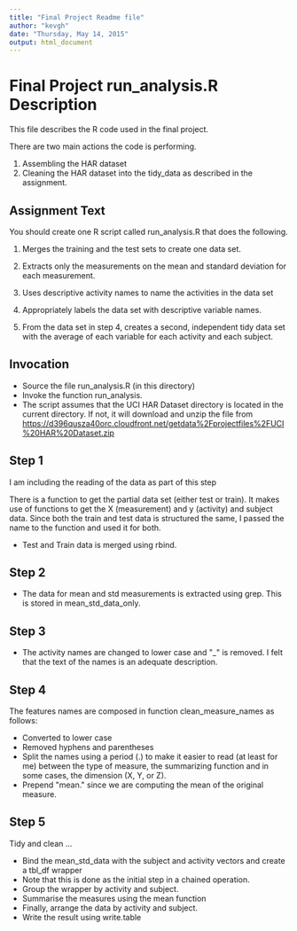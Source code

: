 ```yaml
---
title: "Final Project Readme file"
author: "kevgh"
date: "Thursday, May 14, 2015"
output: html_document
---
```


# Final Project run_analysis.R Description

This file describes the R code used in the final project.

There are two main actions the code is performing.

1. Assembling the HAR dataset
2. Cleaning the HAR dataset into the tidy_data as described in the assignment.

## Assignment Text

You should create one R script called run_analysis.R that does the following. 

1. Merges the training and the test sets to create one data set.

2. Extracts only the measurements on the mean and standard deviation for each measurement.

3. Uses descriptive activity names to name the activities in the data set

4. Appropriately labels the data set with descriptive variable names.

5. From the data set in step 4, creates a second, independent tidy data set with the average of each variable for each activity and each subject.

## Invocation

* Source the file run_analysis.R (in this directory)
* Invoke the function run_analysis.
* The script assumes that the UCI HAR Dataset directory is located in the
current directory. If not, it will download and unzip the file from
https://d396qusza40orc.cloudfront.net/getdata%2Fprojectfiles%2FUCI%20HAR%20Dataset.zip

## Step 1

I am including the reading of the data as part of this step

There is a function to get the partial data set (either test or train). It makes
use of functions to get the X (measurement) and y (activity) and subject data.
Since both the train and test data is structured the same, I passed the name
to the function and used it for both.

* Test and Train data is merged using rbind.

## Step 2

* The data for mean and std measurements is extracted using grep. This is stored
in mean_std_data_only.

## Step 3

* The activity names are changed to lower case and "_" is removed. I felt that
the text of the names is an adequate description.

## Step 4

The features names are composed in function clean_measure_names as follows:

* Converted to lower case
* Removed hyphens and parentheses
* Split the names using a period (.) to make it easier to read (at least for me)
between the type of measure, the summarizing function and in some cases, the
dimension (X, Y, or Z).
* Prepend "mean." since we are computing the mean of the original measure.

## Step 5

Tidy and clean ...

* Bind the mean_std_data with the subject and activity vectors and create
a tbl_df wrapper
* Note that this is done as the initial step in a chained operation.
* Group the wrapper by activity and subject.
* Summarise the measures using the mean function
* Finally, arrange the data by activity and subject.
* Write the result using write.table
